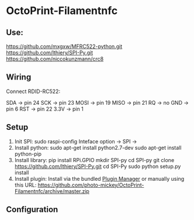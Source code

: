 # OctoPrint-Filamentnfc

## Use: 

https://github.com/mxgxw/MFRC522-python.git
https://github.com/lthiery/SPI-Py.git
https://github.com/niccokunzmann/crc8

## Wiring

Connect RDID-RC522:

SDA  -> pin 24
SCK  -> pin 23
MOSI -> pin 19
MISO -> pin 21
RQ   -> no
GND  -> pin 6
RST  -> pin 22
3.3V -> pin 1

## Setup

1. Init SPI:
	sudo raspi-config
	Inteface option -> SPI ->  <Yes>
2. Install python:
	sudo apt-get install python2.7-dev
	sudo apt-get install python-pip
3. Install library:	
	pip install RPi.GPIO
	mkdir SPI-py
	cd SPI-py
	git clone https://github.com/lthiery/SPI-Py.git
	cd SPI-Py
	sudo python setup.py install
4. Install plugin:
	Install via the bundled [Plugin Manager](https://github.com/foosel/OctoPrint/wiki/Plugin:-Plugin-Manager)
	or manually using this URL:
    https://github.com/photo-mickey/OctoPrint-Filamentnfc/archive/master.zip

## Configuration

